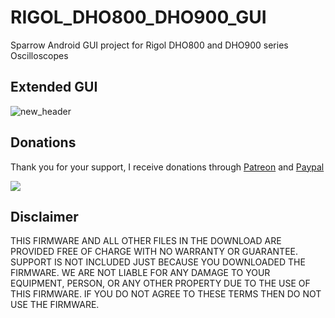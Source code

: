 # RIGOL_DHO800_DHO900_GUI
Sparrow Android GUI project for Rigol DHO800 and DHO900 series Oscilloscopes

## Extended GUI
![new_header](https://github.com/mriscoc/RIGOL_DHO800_DHO900_GUI/assets/2745567/ea27fbf6-074f-4dd4-b22d-3fb7f6a9bee2)

## Donations
Thank you for your support, I receive donations through [Patreon](https://www.patreon.com/mriscoc) and [Paypal](https://www.paypal.com/donate/?business=85SPAAR6UZEE8)   

[<img src="https://www.paypalobjects.com/en_US/i/btn/btn_donateCC_LG.gif">](https://www.paypal.com/donate?business=85SPAAR6UZEE8&currency_code=USD)   

## Disclaimer  

THIS FIRMWARE AND ALL OTHER FILES IN THE DOWNLOAD ARE PROVIDED FREE OF CHARGE WITH NO WARRANTY OR GUARANTEE. SUPPORT IS NOT INCLUDED JUST BECAUSE YOU DOWNLOADED THE FIRMWARE. WE ARE NOT LIABLE FOR ANY DAMAGE TO YOUR EQUIPMENT, PERSON, OR ANY OTHER PROPERTY DUE TO THE USE OF THIS FIRMWARE. IF YOU DO NOT AGREE TO THESE TERMS THEN DO NOT USE THE FIRMWARE.
